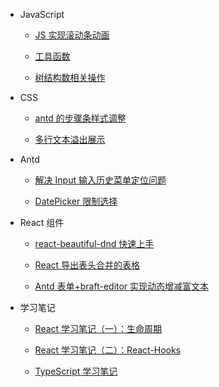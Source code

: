 - JavaScript

  - [JS 实现滚动条动画](JavaScript/JS实现滚动条动画.md)

  - [工具函数](JavaScript/工具函数.md)

  - [树结构数相关操作](JavaScript/树结构数据相关操作.md)

- CSS

  - [antd 的步骤条样式调整](CSS/antd的步骤条样式调整.md)

  - [多行文本溢出展示](CSS/多行文本溢出展示.md)

- Antd

  - [解决 Input 输入历史菜单定位问题](Antd/解决Input输入历史菜单定位问题.md)

  - [DatePicker 限制选择](Antd/DatePicker限制选择.md)

- React 组件

  - [react-beautiful-dnd 快速上手](React组件/react-beautiful-dnd快速上手.md)

  - [React 导出表头合并的表格](React组件/React导出表头合并的表格.md)

  - [Antd 表单+braft-editor 实现动态增减富文本](React组件/Antd表单+braft-editor实现动态增减富文本.md)

- 学习笔记

  - [React 学习笔记（一）：生命周期](学习笔记/React学习笔记（一）：生命周期.md)

  - [React 学习笔记（二）：React-Hooks](学习笔记/React学习笔记（二）：React-Hooks.md)

  - [TypeScript 学习笔记](学习笔记/TypeScript学习笔记.md)

